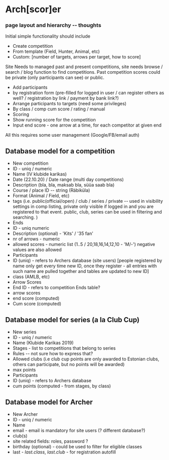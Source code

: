 # Arch[scor]er

### page layout and hierarchy -- thoughts

Initial simple functionality should include

* Create competition
 * From template (Field, Hunter, Animal, etc)
 * Custom: [number of targets, arrows per target, how to score]

Site Needs to managed past and present competitions, site needs browse / search / blog function to
find competitions. Past competition scores could be private (only participants can see) or public.

* Add participants
 * by registration form (pre-filled for logged in user / can register others as well? / registration by link / payment by bank link?)
* Arrange participants to targets (need some privileges)
 * By class / comp cum score / rating / manual
* Scoring
 * Show running score for the competition
 * Input end score - one arrow at a time, for each competitor at given end

All this requires some user management (Google/FB/email auth)


## Database model for a competition

* New competition
 * ID - uniq / numeric
 * Name (IV klubide karikas)
 * Date (22.10.20) / Date range (multi day competitions)
 * Description (bla, bla, maksab bla, süüa saab bla)
 * Course / place ID -- string (Räbiküla)
 * Format (Animal / Field, etc)
 * tags (i.e. public(official/open) / club / series / private -- used in visibility settings in comp listing, private only visible if logged in and you are registered to that event. public, club, series can be used in filtering and searching. )
 * Ends
  * ID - uniq numeric
  * Description (optional) - 'Kits' / '35 fan'
  * nr of arrows - numeric
  * allowed scores - numeric list (1..5 / 20,18,16,14,12,10 - 'M/-') negative values are also allowed
 * Participants
  * ID (uniq) - refers to Archers database (site users) [people registered by name only get every time new ID, once they register - all entries with such name are pulled together and tables are updated to new ID]
  * class (AMLB, etc)
  * Arrow Scores
   * End ID - refers to competition Ends table?
   * arrow scores
   * end score (computed)
  * Cum score (computed)

## Database model for series (a la Club Cup)

* New series
 * ID - uniq / numeric
 * Name (Klubide Karikas 2019)
 * Stages - list to competitions that belong to series
 * Rules -- not sure how to express that?
  * Allowed clubs (i.e club cup points are only awarded to Estonian clubs, others can participate, but no points will be awarded)
  * max points
 * Participants
  * ID (uniq) - refers to Archers database
  * cum points (computed - from stages, by class)

## Database model for Archer

* New Archer
 * ID - uniq / numeric
 * Name
 * email - email is mandatory for site users (? different database?)
 * club(s)
 * site related fields: roles, password ?
 * birthday (optional) - could be used to filter for eligible classes
 * last - _last.class_, _last.club_ - for registration autofill

